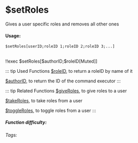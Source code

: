 # $setRoles
Gives a user specific roles and removes all other ones

#### Usage: 
`$setRoles[userID;roleID 1;roleID 2;roleID 3;...]`


<br/>
<discord-messages>
	<discord-message :bot="false" role-color="#ffcc9a" author="Member">
		!!exec $setRoles[$authorID;$roleID[Muted]]
	</discord-message>
</discord-messages>

::: tip Used Functions
[$roleID](../Role/roleID.md), to return a roleID by name of it

[$authorID](../Member.authorID.md), to return the ID of the command executor
:::

::: tip Related Functions
[$giveRoles](../Role/giveRoles.md), to give roles to a user

[$takeRoles](../Role/takeRoles.md), to take roles from a user

[$toggleRoles](../Role/toggleRoles.md), to toggle roles from a user
:::

##### Function difficulty: <Badge type="warning" text="Medium" vertical="middle" /> 
###### Tags: <Badge type="tip" text="Set role" vertical="middle" /> <Badge type="tip" text="Give Roles" vertical="middle" /> <Badge type="tip" text="Take Roles" vertical="middle" /> <Badge type="tip" text="Member" vertical="middle" /> <Badge type="tip" text="role" vertical="middle" />